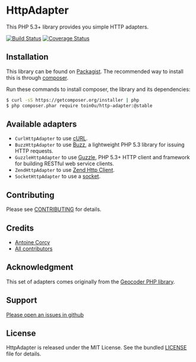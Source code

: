 HttpAdapter
===========

This PHP 5.3+ library provides you simple HTTP adapters.

[![Build Status](https://secure.travis-ci.org/toin0u/HttpAdapter.png)](http://travis-ci.org/toin0u/HttpAdapter)
[![Coverage Status](https://coveralls.io/repos/toin0u/HttpAdapter/badge.png?branch=master)](https://coveralls.io/r/toin0u/HttpAdapter)


Installation
------------

This library can be found on [Packagist](https://packagist.org/packages/toin0u/http-adapter).
The recommended way to install this is through [composer](http://getcomposer.org).

Run these commands to install composer, the library and its dependencies:

```bash
$ curl -sS https://getcomposer.org/installer | php
$ php composer.phar require toin0u/http-adapter:@stable
```

Available adapters
------------------

* `CurlHttpAdapter` to use [cURL](http://php.net/manual/book.curl.php).
* `BuzzHttpAdapter` to use [Buzz](https://github.com/kriswallsmith/Buzz), a lightweight PHP 5.3 library for
issuing HTTP requests.
* `GuzzleHttpAdapter` to use [Guzzle](https://github.com/guzzle/guzzle), PHP 5.3+ HTTP client and framework
for building RESTful web service clients.
* `ZendHttpAdapter` to use [Zend Http Client](http://framework.zend.com/manual/2.0/en/modules/zend.http.client.html).
* `SocketHttpAdapter` to use a [socket](http://www.php.net/manual/function.fsockopen.php).


Contributing
------------

Please see [CONTRIBUTING](https://github.com/toin0u/HttpAdapter/blob/master/CONTRIBUTING.md) for details.


Credits
-------

* [Antoine Corcy](https://twitter.com/toin0u)
* [All contributors](https://github.com/toin0u/HttpAdapter/contributors)


Acknowledgment
--------------

This set of adapters comes originally from the [Geocoder PHP library](http://geocoder-php.org/).


Support
-------

[Please open an issues in github](https://github.com/toin0u/HttpAdapter/issues)


License
-------

HttpAdapter is released under the MIT License. See the bundled
[LICENSE](https://github.com/toin0u/HttpAdapter/blob/master/LICENSE) file for details.
